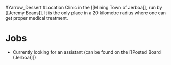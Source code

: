 #Yarrow_Dessert #Location 
Clinic in the [[Mining Town of Jerboa]], run by [[Jeremy Beans]]. It is the only place in a 20 kilometre radius where one can get proper medical treatment.
# Jobs
- Currently looking for an assistant (can be found on the [[Posted Board (Jerboa)]])